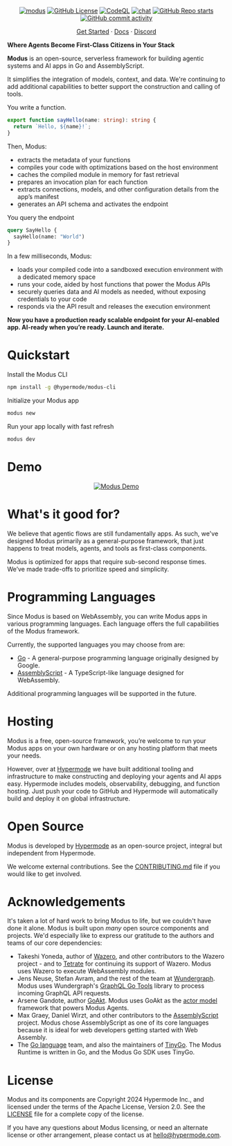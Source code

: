 <!-- markdownlint-disable first-line-heading -->
<div align="center">

[![modus](https://github.com/user-attachments/assets/1a6020bd-d041-4dd0-b4a9-ce01dc015b65)](https://github.com/hypermodeinc/modus)
[![GitHub License](https://img.shields.io/github/license/hypermodeinc/modus)](https://github.com/hypermodeinc/modus)
[![CodeQL](https://github.com/hypermodeinc/modus/actions/workflows/github-code-scanning/codeql/badge.svg)](https://github.com/hypermodeinc/modus/actions)
[![chat](https://img.shields.io/discord/1267579648657850441)](https://discord.gg/NJQ4bJpffF)
[![GitHub Repo starts](https://img.shields.io/github/stars/hypermodeinc/modus)](https://github.com/hypermodeinc/modus/stargazers)
[![GitHub commit activity](https://img.shields.io/github/commit-activity/m/hypermodeinc/modus)](https://github.com/hypermodeinc/modus/commits/main/)

</div>

<p align="center">
   <a href="https://docs.hypermode.com/modus/quickstart">Get Started</a>
   <span> · </span>
   <a href="https://docs.hypermode.com/">Docs</a>
   <span> · </span>
   <a href="https://discord.com/invite/MAZgkhP6C6">Discord</a>
</p>

**Where Agents Become First-Class Citizens in Your Stack**

**Modus** is an open-source, serverless framework for building agentic systems and AI apps in Go and AssemblyScript.

It simplifies the integration of models, context, and data. We're continuing to add additional capabilities to better support the construction and calling of tools.

You write a function.

```ts
export function sayHello(name: string): string {
  return `Hello, ${name}!`;
}
```

Then, Modus:

- extracts the metadata of your functions
- compiles your code with optimizations based on the host environment
- caches the compiled module in memory for fast retrieval
- prepares an invocation plan for each function
- extracts connections, models, and other configuration details from the app’s manifest
- generates an API schema and activates the endpoint

You query the endpoint

```graphql
query SayHello {
  sayHello(name: "World")
}
```

In a few milliseconds, Modus:

- loads your compiled code into a sandboxed execution environment with a dedicated memory space
- runs your code, aided by host functions that power the Modus APIs
- securely queries data and AI models as needed, without exposing credentials to your code
- responds via the API result and releases the execution environment

**Now you have a production ready scalable endpoint for your AI-enabled app. AI-ready when you’re ready. Launch and iterate.**

# Quickstart

Install the Modus CLI

```bash
npm install -g @hypermode/modus-cli
```

Initialize your Modus app

```bash
modus new
```

Run your app locally with fast refresh

```bash
modus dev
```

# Demo

<div align="center">

[![Modus Demo](https://github.com/user-attachments/assets/12ac5db9-ca32-418c-a70d-67aef797a9e3)](https://www.youtube.com/watch?v=3CcJTXTmz88)

</div>

# What's it good for?

We believe that agentic flows are still fundamentally apps. As such, we've designed Modus primarily as a general-purpose framework, that just happens to treat models, agents, and tools as first-class components.

Modus is optimized for apps that require sub-second response times. We’ve made trade-offs to prioritize speed and simplicity.

# Programming Languages

Since Modus is based on WebAssembly, you can write Modus apps in various programming languages. Each language offers the full capabilities of the Modus framework.

Currently, the supported languages you may choose from are:

- [Go](https://go.dev/) - A general-purpose programming language originally designed by Google.
- [AssemblyScript](https://www.assemblyscript.org/) - A TypeScript-like language designed for WebAssembly.

Additional programming languages will be supported in the future.

# Hosting

Modus is a free, open-source framework, you’re welcome to run your Modus apps on your own hardware or on any hosting platform that meets your needs.

However, over at [Hypermode](https://hypermode.com/) we have built additional tooling and infrastructure to make constructing and deploying your agents and AI apps easy. Hypermode includes models, observability, debugging, and function hosting. Just push your code to GitHub and Hypermode will automatically build and deploy it on global infrastructure.

# Open Source

Modus is developed by [Hypermode](https://hypermode.com/) as an open-source project, integral but independent from Hypermode.

We welcome external contributions. See the [CONTRIBUTING.md](./CONTRIBUTING.md) file if you would like to get involved.

# Acknowledgements

It's taken a lot of hard work to bring Modus to life, but we couldn't have done it alone. Modus is built upon _many_ open source components and projects. We'd especially like to express our gratitude to the authors and teams of our core dependencies:

- Takeshi Yoneda, author of [Wazero](https://wazero.io/), and other contributors to the Wazero project - and to [Tetrate](https://tetrate.io/) for continuing its support of Wazero. Modus uses Wazero to execute WebAssembly modules.
- Jens Neuse, Stefan Avram, and the rest of the team at [Wundergraph](https://wundergraph.com/). Modus uses Wundergraph's [GraphQL Go Tools](https://github.com/wundergraph/graphql-go-tools) library to process incoming GraphQL API requests.
- Arsene Gandote, author [GoAkt](https://github.com/Tochemy/goakt). Modus uses GoAkt as the [actor model](https://en.wikipedia.org/wiki/Actor_model) framework that powers Modus Agents.
- Max Graey, Daniel Wirzt, and other contributors to the [AssemblyScript](https://www.assemblyscript.org/) project. Modus chose AssemblyScript as one of its core languages because it is ideal for web developers getting started with Web Assembly.
- The [Go language](https://go.dev/) team, and also the maintainers of [TinyGo](https://tinygo.org/). The Modus Runtime is written in Go, and the Modus Go SDK uses TinyGo.

# License

Modus and its components are Copyright 2024 Hypermode Inc., and licensed under the terms of the Apache License, Version 2.0. See the [LICENSE](./LICENSE) file for a complete copy of the license.

If you have any questions about Modus licensing, or need an alternate license or other arrangement,
please contact us at hello@hypermode.com.
